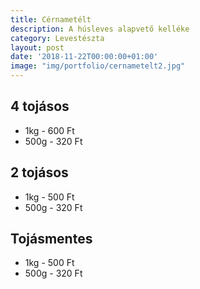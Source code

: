 ```yaml
---
title: Cérnametélt
description: A húsleves alapvető kelléke
category: Levestészta
layout: post
date: '2018-11-22T00:00:00+01:00'
image: "img/portfolio/cernametelt2.jpg"
---
```

## 4 tojásos

* 1kg - 600 Ft
* 500g - 320 Ft

## 2 tojásos

* 1kg - 500 Ft
* 500g - 320 Ft

## Tojásmentes

* 1kg - 500 Ft
* 500g - 320 Ft
